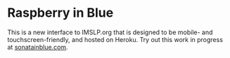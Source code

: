 Raspberry in Blue
=======

This is a new interface to IMSLP.org that is designed to be
mobile- and touchscreen-friendly, and hosted on Heroku. Try out
this work in progress at [sonatainblue.com](http://raspberryinblue.com).

